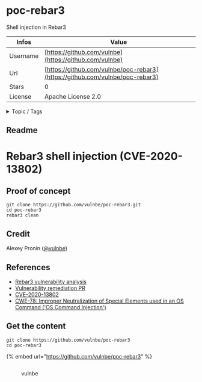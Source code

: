 # poc-rebar3

Shell injection in Rebar3

| Infos    | Value                                                              |
| -------- | -------------------------------------------------------------------|
| Username | [https://github.com/vulnbe](https://github.com/vulnbe) |
| Url      | [https://github.com/vulnbe/poc-rebar3](https://github.com/vulnbe/poc-rebar3)                                               |
| Stars    | 0                                                          |
| License  | Apache License 2.0                                                        |

<details>

<summary>Topic / Tags</summary>

* cve-2020-13802

</details>

## Readme

Rebar3 shell injection (CVE-2020-13802)
=====

## Proof of concept

    git clone https://github.com/vulnbe/poc-rebar3.git
    cd poc-rebar3
    rebar3 clean

## Credit

Alexey Pronin ([@vulnbe](https://twitter.com/vulnbe))

## References

* [Rebar3 vulnerability analysis](https://vuln.be/post/rebar3-command-injection/)
* [Vulnerability remediation PR](https://github.com/erlang/rebar3/pull/2302)
* [CVE-2020-13802](https://cve.mitre.org/cgi-bin/cvename.cgi?name=CVE-2020-13802)
* [CWE-78: Improper Neutralization of Special Elements used in an OS Command ('OS Command Injection')](https://cwe.mitre.org/data/definitions/78.html)



## Get the content

```
git clone https://github.com/vulnbe/poc-rebar3
cd poc-rebar3
```

{% embed url="https://github.com/vulnbe/poc-rebar3" %}

<figure><img src="https://avatars.githubusercontent.com/u/24279065?v=4" alt=""><figcaption><p>vulnbe</p></figcaption></figure>
